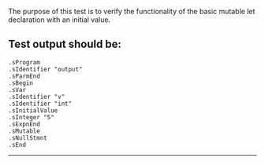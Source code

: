 The purpose of this test is to verify the functionality of the basic mutable let declaration with an initial value.

Test output should be:
--------------------------
```
.sProgram
.sIdentifier "output"
.sParmEnd
.sBegin
.sVar
.sIdentifier "v"
.sIdentifier "int"
.sInitialValue
.sInteger "5"
.sExpnEnd
.sMutable
.sNullStmnt
.sEnd

```
-------------------------
